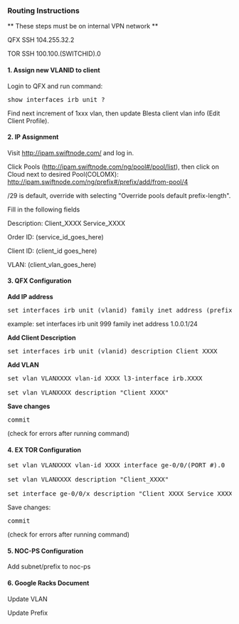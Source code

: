 ### Routing Instructions

** These steps must be on internal VPN network **

QFX SSH 104.255.32.2

TOR SSH 100.100.(SWITCHID).0

#### 1. Assign new VLANID to client

Login to QFX and run command:

<pre>
show interfaces irb unit ?
</pre>

Find next increment of 1xxx vlan, then update Blesta client vlan info (Edit Client Profile).

#### 2. IP Assignment

Visit http://ipam.swiftnode.com/ and log in.

Click Pools (http://ipam.swiftnode.com/ng/pool#/pool/list), then click on Cloud next to desired Pool(COLOMX): http://ipam.swiftnode.com/ng/prefix#/prefix/add/from-pool/4

/29 is default, override with selecting "Override pools default prefix-length".

Fill in the following fields

Description: Client_XXXX Service_XXXX

Order ID: (service_id_goes_here)

Client ID: (client_id goes_here)

VLAN: (client_vlan_goes_here)


#### 3. QFX Configuration

**Add IP address**

<pre>
set interfaces irb unit (vlanid) family inet address (prefix gateway)/(prefix length)
</pre>

example: set interfaces irb unit 999 family inet address 1.0.0.1/24

**Add Client Description**

<pre>
set interfaces irb unit (vlanid) description Client_XXXX
</pre>

**Add VLAN**
<pre>
set vlan VLANXXXX vlan-id XXXX l3-interface irb.XXXX

set vlan VLANXXXX description "Client_XXXX"
</pre>

**Save changes**
<pre>
commit
</pre>

(check for errors after running command)

#### 4. EX TOR Configuration

<pre>
set vlan VLANXXXX vlan-id XXXX interface ge-0/0/(PORT #).0

set vlan VLANXXXX description "Client_XXXX"

set interface ge-0/0/x description "Client_XXXX Service_XXXX"
</pre>

Save changes:

<pre>
commit
</pre>

(check for errors after running command)

#### 5. NOC-PS Configuration

Add subnet/prefix to noc-ps

#### 6. Google Racks Document

Update VLAN

Update Prefix